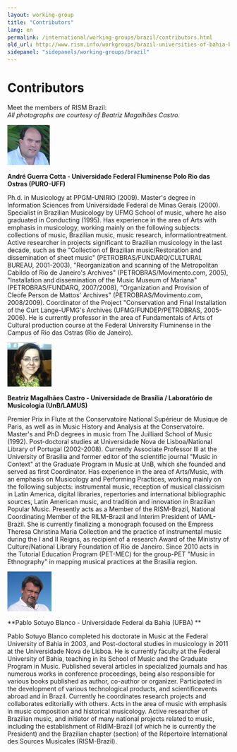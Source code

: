 ```yaml
---
layout: working-group
title: "Contributors"
lang: en
permalink: /international/working-groups/brazil/contributors.html
old_url: http://www.rism.info/workgroups/brazil-universities-of-bahia-brasilia-campinas-minas-gerais/contributors.html
sidepanel: "sidepanels/working-groups/brazil"
---
```


# Contributors

Meet the members of RISM Brazil:  
_All photographs are courtesy of_ _Beatriz Magalhães Castro._

 ![](/resources-old-website/workgroups-images/Andre.PNG "Andre")

**André Guerra Cotta - Universidade Federal Fluminense Polo Rio das Ostras (PURO-UFF)**

Ph.d. in Musicology at PPGM-UNIRIO (2009). Master's degree in Information Sciences from Universidade Federal de Minas Gerais (2000). Specialist in Brazilian Musicology by UFMG School of music, where he also graduated in Conducting (1995). Has experience in the area of Arts with emphasis in musicology, working mainly on the following subjects: collections of music, Brazilian music, music research, informationtreatment. Active researcher in projects significant to Brazilian musicology in the last decade, such as the "Collection of Brazilian music/Restoration and dissemination of sheet music" (PETROBRAS/FUNDARQ/CULTURAL BUREAU, 2001-2003), "Reorganization and scanning of the Metropolitan Cabildo of Rio de Janeiro's Archives" (PETROBRAS/Movimento.com, 2005), "Installation and dissemination of the Music Museum of Mariana" (PETROBRAS/FUNDARQ, 2007/2008), "Organization and Provision of Cleofe Person de Mattos' Archives" (PETROBRAS/Movimento.com, 2008/2009). Coordinator of the Project "Conservation and Final Installation of the Curt Lange-UFMG's Archives (UFMG/FUNDEP/PETROBRAS, 2005-2006). He is currently professor in the area of Fundamentals of Arts of Cultural production course at the Federal University Fluminense in the Campus of Rio das Ostras (Rio de Janeiro).

![](/resources-old-website/workgroups-images/csm_Beatriz_541d98ba30.jpg "Beatriz")

**Beatriz Magalhães Castro - Universidade de Brasília / Laboratório de Musicologia (UnB/LAMUS)**

Premier Prix in Flute at the Conservatoire National Supérieur de Musique de Paris, as well as in Music History and Analysis at the Conservatoire. Master's and PhD degrees in music from The Juilliard School of Music (1992). Post-doctoral studies at Universidade Nova de Lisboa/National Library of Portugal (2002-2008). Currently Associate Professor III at the University of Brasilia and former editor of the scientific journal "Music in Context" at the Graduate Program in Music at UnB, which she founded and served as first Coordinator. Has experience in the area of Arts/Music, with an emphasis on Musicology and Performing Practices, working mainly on the following subjects: instrumental music, reception of musical classicism in Latin America, digital libraries, repertories and international bibliographic sources, Latin American music, and tradition and innovation in Brazilian Popular Music. Presently acts as a Member of the RISM-Brazil, National Coordinating Member of the RILM-Brazil and Interim President of IAML-Brazil. She is currently finalizing a monograph focused on the Empress Theresa Christina Maria Collection and the practice of instrumental music during the I and II Reigns, as recipient of a research Award of the Ministry of Culture/National Library Foundation of Rio de Janeiro. Since 2010 acts in the Tutorial Education Program (PET-MEC) for the group-PET "Music in Ethnography" in mapping musical practices at the Brasilia region.

![](/resources-old-website/workgroups-images/csm_psblanco_1155b9b8bc.jpg "psblanco")

**Pablo Sotuyo Blanco - Universidade Federal da Bahia (UFBA) **

Pablo Sotuyo Blanco completed his doctorate in Music at the Federal University of Bahia in 2003, and Post-doctoral studies in musicology in 2011 at the Universidade Nova de Lisboa. He is currently faculty at the Federal University of Bahia, teaching in its School of Music and the Graduate Program in Music. Published several articles in specialized journals and has numerous works in conference proceedings, being also responsible for various books published as author, co-author or organizer. Participated in the development of various technological products, and scientificevents abroad and in Brazil. Currently he coordinates research projects and collaborates editorially with others. Acts in the area of music with emphasis in music composition and historical musicology. Active researcher of Brazilian music, and initiator of many national projects related to music, including the establishment of RIdIM-Brazil (of which he is currently the President) and the Brazilian chapter (section) of the Répertoire International des Sources Musicales (RISM-Brazil).
